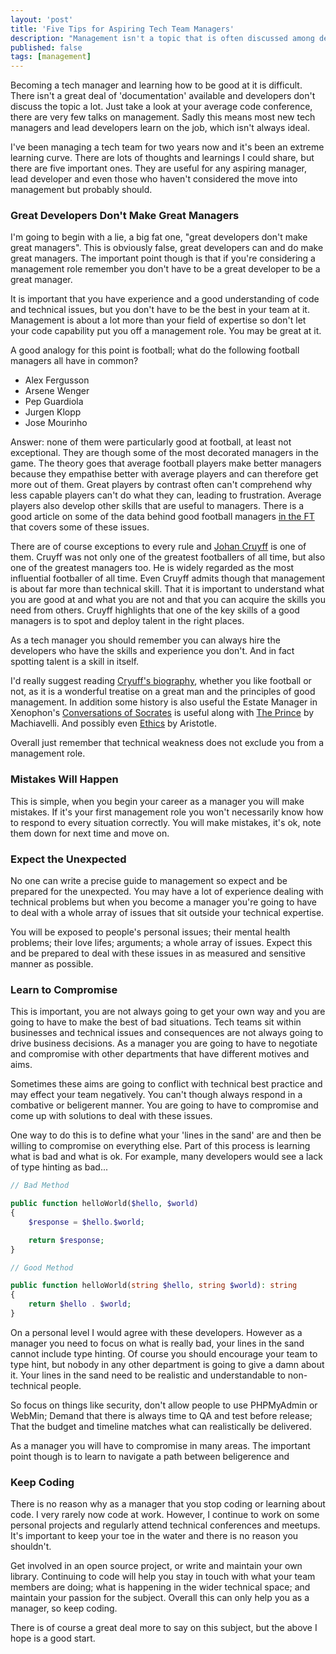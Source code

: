 ```yaml
---
layout: 'post'
title: 'Five Tips for Aspiring Tech Team Managers'
description: "Management isn't a topic that is often discussed among developers as we're generally much more interested in the pros and cons of various frameworks, design patterns, code principles or design patterns"
published: false
tags: [management]
---
```


Becoming a tech manager and learning how to be good at it is difficult. There isn't a great deal of 'documentation' available and developers don't discuss the topic a lot. Just take a look at your average code conference, there are very few talks on management. Sadly this means most new tech managers and lead developers learn on the job, which isn't always ideal.

I've been managing a tech team for two years now and it's been an extreme learning curve. There are lots of thoughts and learnings I could share, but there are five important ones. They are useful for any aspiring manager, lead developer and even those who haven't considered the move into management but probably should. 

### Great Developers Don't Make Great Managers

I'm going to begin with a lie, a big fat one, "great developers don't make great managers". This is obviously false, great developers can and do make great managers. The important point though is that if you're considering a management role remember you don't have to be a great developer to be a great manager.

It is important that you have experience and a good understanding of code and technical issues, but you don't have to be the best in your team at it. Management is about a lot more than your field of expertise so don't let your code capability put you off a management role. You may be great at it.

A good analogy for this point is football; what do the following football managers all have in common?

- Alex Fergusson
- Arsene Wenger
- Pep Guardiola
- Jurgen Klopp
- Jose Mourinho

Answer: none of them were particularly good at football, at least not exceptional. They are though some of the most decorated managers in the game. The theory goes that average football players make better managers because they empathise better with average players and can therefore get more out of them. Great players by contrast often can't comprehend why less capable players can't do what they can, leading to frustration. Average players also develop other skills that are useful to managers. There is a good article on some of the data behind good football managers [in the FT](https://www.ft.com/content/f340caae-47cd-11e1-b646-00144feabdc0) that covers some of these issues.

There are of course exceptions to every rule and [Johan Cruyff](https://en.wikipedia.org/wiki/Johan_Cruyff) is one of them. Cruyff was not only one of the greatest footballers of all time, but also one of the greatest managers too. He is widely regarded as the most influential footballer of all time. Even Cruyff admits though that management is about far more than technical skill. That it is important to understand what you are good at and what you are not and that you can acquire the skills you need from others. Cruyff highlights that one of the key skills of a good managers is to spot and deploy talent in the right places.

As a tech manager you should remember you can always hire the developers who have the skills and experience you don't. And in fact spotting talent is a skill in itself.

I'd really suggest reading [Cryuff's biography](https://www.amazon.co.uk/My-Turn-Autobiography-Johan-Cruyff/dp/150981390X), whether you like football or not, as it is a wonderful treatise on a great man and the principles of good management. In addition some history is also useful the Estate Manager in Xenophon's [Conversations of Socrates](https://www.amazon.co.uk/Conversations-Socrates-Classics-Xenophon/dp/014044517X/) is useful along with [The Prince](https://www.amazon.co.uk/Prince-Niccolò-Machiavelli/dp/1536912883) by Machiavelli. And possibly even [Ethics](https://www.amazon.co.uk/Nicomachean-Ethics-Penguin-Classics/dp/0140449493) by Aristotle.

Overall just remember that technical weakness does not exclude you from a management role.

### Mistakes Will Happen

This is simple, when you begin your career as a manager you will make mistakes. If it's your first management role you won't necessarily know how to respond to every situation correctly. You will make mistakes, it's ok, note them down for next time and move on.

### Expect the Unexpected

No one can write a precise guide to management so expect and be prepared for the unexpected. You may have a lot of experience dealing with technical problems but when you become a manager you're going to have to deal with a whole array of issues that sit outside your technical expertise.

You will be exposed to people's personal issues; their mental health problems; their love lifes; arguments; a whole array of issues. Expect this and be prepared to deal with these issues in as measured and sensitive manner as possible.

### Learn to Compromise

This is important, you are not always going to get your own way and you are going to have to make the best of bad situations. Tech teams sit within businesses and technical issues and consequences are not always going to drive business decisions. As a manager you are going to have to negotiate and compromise with other departments that have different motives and aims.

Sometimes these aims are going to conflict with technical best practice and may effect your team negatively. You can't though always respond in a combative or beligerent manner. You are going to have to compromise and come up with solutions to deal with these issues.

One way to do this is to define what your 'lines in the sand' are and then be willing to compromise on everything else. Part of this process is learning what is bad and what is ok. For example, many developers would see a lack of type hinting as bad...

```php
// Bad Method

public function helloWorld($hello, $world)
{
    $response = $hello.$world;

    return $response;
}

// Good Method

public function helloWorld(string $hello, string $world): string
{
    return $hello . $world;
}
```

On a personal level I would agree with these developers. However as a manager you need to focus on what is really bad, your lines in the sand cannot include type hinting. Of course you should encourage your team to type hint, but nobody in any other department is going to give a damn about it. Your lines in the sand need to be realistic and understandable to non-technical people.

So focus on things like security, don't allow people to use PHPMyAdmin or WebMin; Demand that there is always time to QA and test before release; That the budget and timeline matches what can realistically be delivered.  

As a manager you will have to compromise in many areas. The important point though is to learn to navigate a path between beligerence and 

### Keep Coding

There is no reason why as a manager that you stop coding or learning about code. I very rarely now code at work. However, I continue to work on some personal projects and regularly attend technical conferences and meetups. It's important to keep your toe in the water and there is no reason you shouldn't.

Get involved in an open source project, or write and maintain your own library. Continuing to code will help you stay in touch with what your team members are doing; what is happening in the wider technical space; and maintain your passion for the subject. Overall this can only help you as a manager, so keep coding.

There is of course a great deal more to say on this subject, but the above I hope is a good start.
